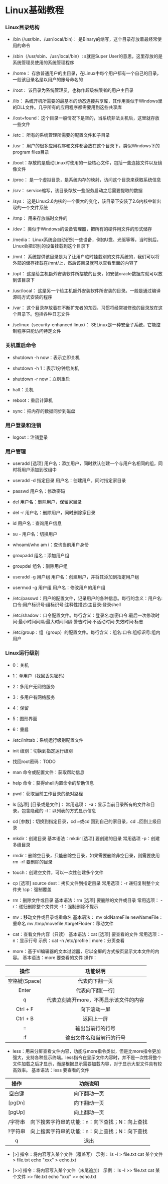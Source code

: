 # Linux基础教程


### Linux目录结构

+ /bin (/usr/bin、/usr/local/bin)： 是Binary的缩写，这个目录存放着最经常使用的命令

+ /sbin（/usr/sbin、/usr/local/bin）: s就是Super User的意思，这里存放的是系统管理员使用的系统管理程序

+ /home： 存放普通用户的主目录，在Linux中每个用户都有一个自己的目录，一般该目录名是以用户的账号命名的

+ /root： 该目录为系统管理员，也称作超级权限者的用户主目录

+ /lib： 系统开机所需要的最基本的动态连接共享库，其作用类似于Windows里的DLL文件。几乎所有的应用程序都需要用到这些共享库

+ /lost+found：这个目录一般情况下是空的，当系统非法关机后，这里就存放一些文件

+ /etc： 所有的系统管理所需要的配置文件和子目录

+ /usr： 用户的很多应用程序和文件都会放在这个目录下，类似Windows下的program files目录

+ /boot：存放的是启动Linux时使用的一些核心文件，包括一些连接文件以及镜像文件

+ /proc： 是一个虚拟目录，是系统内存的映射，访问这个目录来获取系统信息

+ /srv： service缩写，该目录存放一些服务启动之后需要提取的数据

+ /sys： 这是Linux2.6内核的一个很大的变化，该目录下安装了2.6内核中新出现的一个文件系统

+ /tmp： 用来存放临时文件的

+ /dev： 类似于Windows的设备管理器，把所有的硬件用文件的形式储存

+ /media： Linux系统会自动识别一些设备，例如U盘、光驱等等，当时别后，Linux会把识别的设备挂载到这个目录下

+ /mnt： 系统提供该目录是为了让用户临时挂载别的文件系统的，我们可以将外部的储存挂载在/mnt/上，然后该目录就可以查看里面的内容了

+ /opt： 这是给主机额外安装软件所摆放的目录，如安装oracle数据库就可以放到该目录下

+ /usr/local： 这是另一个给主机额外安装软件所安装的目录。一般是通过编译源码方式安装的程序

+ /var： 这个目录存放着在不断扩充者的东西，习惯将经常被修改的目录放在这个目录下。包括各种日志文件

+ /selinux（security-enhanced linux）： SELinux是一种安全子系统，它能控制程序只能访问特定文件

### 关机重启命令

+ shutdown -h now：表示立即关机

+ shutdown -h 1：表示1分钟后关机

+ shutdown -r now：立刻重启

+ halt：关机

+ reboot：重启计算机

+ sync：把内存的数据同步到磁盘

### 用户登录和注销

+ logout：注销登录

### 用户管理

+ useradd [选项] 用户名：添加用户，同时默认创建一个与用户名相同的组，同时将用户添加到改组中

+ useradd -d 指定目录 用户名：创建用户，同时指定家目录

+ passwd 用户名：修改密码

+ del 用户名：删除用户，保留家目录

+ del -r 用户名：删除用户，同时删除家目录

+ id 用户名：查询用户信息

+ su - 用户名：切换用户

+ whoami/who am i：查询当前用户身份

+ groupadd 组名：添加用户组

+ groupdel 组名：删除用户组

+ useradd -g 用户组 用户名：创建用户，并将其添加到指定用户组

+ usermod -g 用户组 用户名：修改用户的用户组

+ /etc/passwd：用户的配置文件，记录用户的各种信息。每行的含义：用户名:口令:用户标识号:组标识号:注释性描述:主目录:登录shell

+ /etc/shadow：口令配置文件。每行含义：登录名:加密口令:最后一次修改时间:最小时间间隔:最大时间间隔:警告时间:不活动时间:失效时间:标志

+ /etc/group：组（group）的配置文件。每行含义：组名:口令:组标识号:组内用户


### Linux运行级别

+ 0：关机

+ 1：单用户（找回丢失密码）

+ 2：多用户无网络服务

+ 3：多用户有网络服务

+ 4：保留

+ 5：图形界面

+ 6：重启

+ /etc/inittab：系统运行级别配置文件

+ init 级别：切换到指定运行级别

+ 找回root密码：TODO

+ man 命令或配置文件：获取帮助信息

+ help 命令：获得shell内置命令的帮助信息

+ pwd：获取当前工作目录的绝对路径

+ ls [选项] [目录或是文件]：
    常用选项：
        -a：显示当前目录所有的文件和目录，包含隐藏的
        -l：以列表的方式显示信息

+ cd [参数]：切换到指定目录，cd ~或cd 回到自己的家目录，cd ..回到上级目录

+ mkdir：创建目录
    基本语法：mkdir [选项] 要创建的目录
    常用选项 -p：创建多级目录

+ rmdir：删除空目录，只能删除空目录，如果需要删除非空目录，则需要使用rm -rf 要删除的目录

+ touch：创建空文件，可以一次性创建多个文件

+ cp [选项] source dest：拷贝文件到指定目录
    常用选项：-r 递归复制整个文件夹
    \cp：强制覆盖

+ rm：删除文件或目录
    基本语法：rm [选项] 要删除的文件或目录
    常用选项：
        -r：递归删除整个文件夹
        -f：强制删除不提示

+ mv：移动文件或目录或重命名
    基本语法：
        mv oldNameFile newNameFile：重命名
        mv /tmp/movefile /targetFloder：移动文件

+ cat：查看文件内容（只读）
    基本语法：cat [选项] 要查看的文件
    常用选项：-n：显示行号
    示例：cat -n /etc/profile | more：分页查看

+ more：基于VI编辑器的文本过滤器，它以全屏的方式按页显示文本文件的内容。
    基本语法：more 要查看的文件
    操作：

操作 | 功能说明
:-: | :-:
空格键(Space) | 代表向下翻一页
Enter | 代表向下翻[一行]
q | 代表立刻离开more，不再显示该文件的内容
Ctrl + F | 向下滚动一屏
Ctrl + B | 返回上一屏
= | 输出当前行的行号
:f | 输出文件名和当前行的行号

+ less：用来分屏查看文件内容，功能与more指令类似，但是比more指令更加强大，支持各种显示终端。less指令在显示文件内容时，并不是一次性将整个文件加载之后才显示，而是根据显示需要加载内容，对于显示大型文件具有较高效率。
    基本语法：less 要查看的文件

操作 | 功能说明
:-: | :-:
空白键 | 向下翻动一页
[pgDn] | 向下翻动一页
[pgUp] | 向上翻动一页
/字符串 | 向下搜索字符串的功能：n：向下查找；N：向上查找
?字符串 | 向上搜索字符串的功能：n：向上查找；N：向下查找
q | 退出



+ [>] 指令：将内容写入某个文件（覆盖写）
    示例：
        ls -l > file.txt
        cat 某个文件 > file.txt
        echo "xxx" > echo.txt

+ [>>] 指令：将内容写入某个文件（末尾追加）
    示例：
        ls -l >> file.txt
        cat 某个文件 >> file.txt
        echo "xxx" >> echo.txt